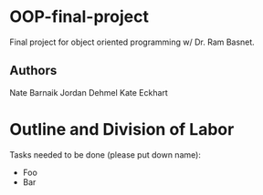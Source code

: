 # OOP-final-project

Final project for object oriented programming w/ Dr. Ram Basnet.

## Authors

Nate Barnaik
Jordan Dehmel
Kate Eckhart

# Outline and Division of Labor

Tasks needed to be done (please put down name):
- Foo
- Bar
